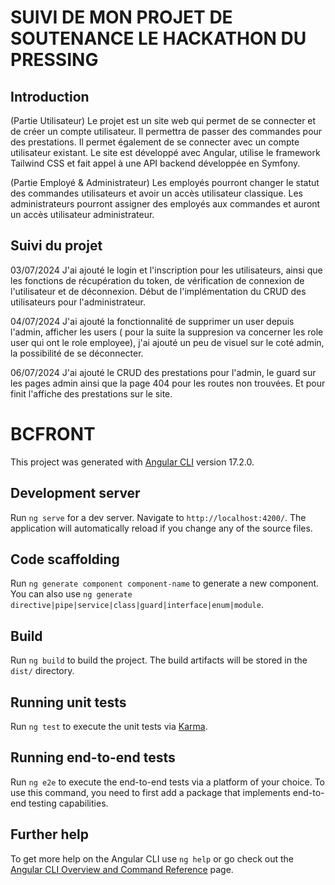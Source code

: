 # SUIVI DE MON PROJET DE SOUTENANCE LE HACKATHON DU PRESSING

## Introduction

(Partie Utilisateur)
Le projet est un site web qui permet de se connecter et de créer un compte utilisateur. Il permettra de passer des commandes pour des prestations. Il permet également de se connecter avec un compte utilisateur existant. Le site est développé avec Angular, utilise le framework Tailwind CSS et fait appel à une API backend développée en Symfony.

(Partie Employé & Administrateur)
Les employés pourront changer le statut des commandes utilisateurs et avoir un accès utilisateur classique. Les administrateurs pourront assigner des employés aux commandes et auront un accès utilisateur administrateur.

## Suivi du projet

03/07/2024
J'ai ajouté le login et l'inscription pour les utilisateurs, ainsi que les fonctions de récupération du token, de vérification de connexion de l'utilisateur et de déconnexion. Début de l'implémentation du CRUD des utilisateurs pour l'administrateur.

04/07/2024
J'ai ajouté la fonctionnalité de supprimer un user depuis l'admin, afficher les users ( pour la suite la suppresion va concerner les role user qui ont le role employee), j'ai ajouté un peu de visuel sur le coté admin, la possibilité de se déconnecter.

06/07/2024
J'ai ajouté le CRUD des prestations pour l'admin, le guard sur les pages admin ainsi que la page 404 pour les routes non trouvées. Et pour finit l'affiche des prestations sur le site.

# BCFRONT

This project was generated with [Angular CLI](https://github.com/angular/angular-cli) version 17.2.0.

## Development server

Run `ng serve` for a dev server. Navigate to `http://localhost:4200/`. The application will automatically reload if you change any of the source files.

## Code scaffolding

Run `ng generate component component-name` to generate a new component. You can also use `ng generate directive|pipe|service|class|guard|interface|enum|module`.

## Build

Run `ng build` to build the project. The build artifacts will be stored in the `dist/` directory.

## Running unit tests

Run `ng test` to execute the unit tests via [Karma](https://karma-runner.github.io).

## Running end-to-end tests

Run `ng e2e` to execute the end-to-end tests via a platform of your choice. To use this command, you need to first add a package that implements end-to-end testing capabilities.

## Further help

To get more help on the Angular CLI use `ng help` or go check out the [Angular CLI Overview and Command Reference](https://angular.io/cli) page.
